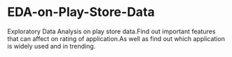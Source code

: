 # EDA-on-Play-Store-Data
Exploratory Data Analysis on play store data.Find out important features that can affect on rating of application.As well as find out which application is widely used and in trending.
